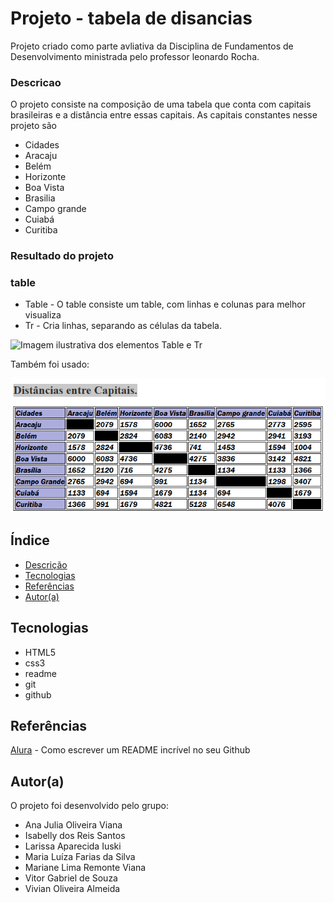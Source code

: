 # Projeto - tabela de disancias 

Projeto criado como parte avliativa da Disciplina de Fundamentos de Desenvolvimento  ministrada pelo professor leonardo Rocha.

### Descricao

O projeto consiste na composição  de uma tabela que conta com capitais brasileiras e a distância entre essas capitais. As capitais constantes nesse projeto são
 
* Cidades
* Aracaju
* Belém
* Horizonte
* Boa Vista
* Brasilia
* Campo grande
* Cuiabá
* Curitiba

### Resultado do projeto

### table

* Table - O table consiste um table, com linhas e colunas para melhor visualiza
* Tr - Cria linhas, separando as células da tabela.

![Imagem ilustrativa dos elementos Table e Tr]()


Também foi usado:



![Resultado final do projeto](img/resultado-final.png)

## Índice

 * [Descrição](#descrição)
 * [Tecnologias](#tecnologias)
 * [Referências](#referências)
 * [Autor(a)](#autora)


## Tecnologias

* HTML5
* css3
* readme
* git
* github

## Referências

[Alura](https://www.alura.com.br/artigos/escrever-bom-readme) - Como escrever um README incrível no seu Github

## Autor(a)

O projeto foi desenvolvido pelo grupo:
 
* Ana Julia Oliveira Viana
* Isabelly dos Reis Santos
* Larissa Aparecida Iuski
* Maria Luíza Farias da Silva
* Mariane Lima Remonte Viana
* Vitor Gabriel de Souza
* Vivian Oliveira Almeida

